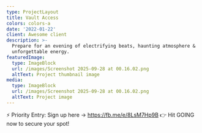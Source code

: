 ```yaml
---
type: ProjectLayout
title: Vault Access
colors: colors-a
date: '2022-01-22'
client: Awesome client
description: >-
  Prepare for an evening of electrifying beats, haunting atmosphere &
  unforgettable energy. 
featuredImage:
  type: ImageBlock
  url: /images/Screenshot 2025-09-28 at 00.16.02.png
  altText: Project thumbnail image
media:
  type: ImageBlock
  url: /images/Screenshot 2025-09-28 at 00.16.02.png
  altText: Project image
---
```

⚡️ Priority Entry: Sign up here → <https://fb.me/e/8LsM7Hp9B> 👉 Hit GOING now to secure your spot!
